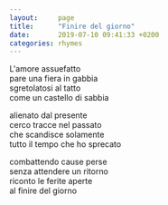 ```yaml
---
layout:     page
title:      "Finire del giorno"
date:       2019-07-10 09:41:33 +0200
categories: rhymes
---
```


L'amore assuefatto   
pare una fiera in gabbia   
sgretolatosi al tatto   
come un castello di sabbia    

alienato dal presente   
cerco tracce nel passato    
che scandisce solamente   
tutto il tempo che ho sprecato   

combattendo cause perse   
senza attendere un ritorno   
riconto le ferite aperte   
al finire del giorno

